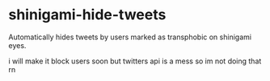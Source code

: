 # shinigami-hide-tweets
Automatically hides tweets by users marked as transphobic on shinigami eyes.

i will make it block users soon but twitters api is a mess so im not doing that rn

